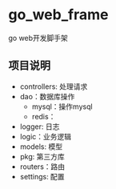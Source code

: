 # go_web_frame
go web开发脚手架

## 项目说明

- controllers: 处理请求
- dao：数据库操作
    - mysql：操作mysql
    - redis：
- logger: 日志
- logic：业务逻辑
- models: 模型
- pkg: 第三方库
- routers：路由
- settings: 配置

